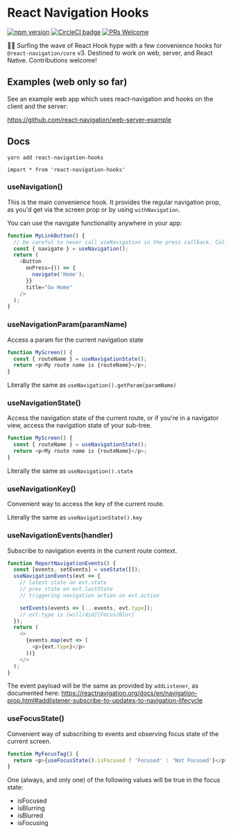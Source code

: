 # React Navigation Hooks

[![npm version](https://badge.fury.io/js/react-navigation-hooks.svg)](https://badge.fury.io/js/react-navigation-hooks) [![CircleCI badge](https://circleci.com/gh/react-navigation/react-navigation-hooks/tree/master.svg?style=shield)](https://circleci.com/gh/react-navigation/react-navigation-hooks/tree/master) [![PRs Welcome](https://img.shields.io/badge/PRs-welcome-brightgreen.svg)](https://reactnavigation.org/docs/contributing.html)

🏄‍♀️ Surfing the wave of React Hook hype with a few convenience hooks for `@react-navigation/core` v3. Destined to work on web, server, and React Native. Contributions welcome!


## Examples (web only so far)

See an example web app which uses react-navigation and hooks on the client and the server:

https://github.com/react-navigation/web-server-example

## Docs

`yarn add react-navigation-hooks`

`import * from 'react-navigation-hooks'`

### useNavigation()

This is the main convenience hook. It provides the regular navigation prop, as you'd get via the screen prop or by using `withNavigation`.

You can use the navigate functionality anywhere in your app:

```js
function MyLinkButton() {
  // be careful to never call useNavigation in the press callback. Call hooks directly from the render function!
  const { navigate } = useNavigation();
  return (
    <Button
      onPress={() => {
        navigate('Home');
      }}
      title="Go Home"
    />
  );
}
```

### useNavigationParam(paramName)

Access a param for the current navigation state

```js
function MyScreen() {
  const { routeName } = useNavigationState();
  return <p>My route name is {routeName}</p>;
}
```

Literally the same as `useNavigation().getParam(paramName)`

### useNavigationState()

Access the navigation state of the current route, or if you're in a navigator view, access the navigation state of your sub-tree.

```js
function MyScreen() {
  const { routeName } = useNavigationState();
  return <p>My route name is {routeName}</p>;
}
```

Literally the same as `useNavigation().state`

### useNavigationKey()

Convenient way to access the key of the current route.

Literally the same as `useNavigationState().key`

### useNavigationEvents(handler)

Subscribe to navigation events in the current route context.

```js
function ReportNavigationEvents() {
  const [events, setEvents] = useState([]);
  useNavigationEvents(evt => {
    // latest state on evt.state
    // prev state on evt.lastState
    // triggering navigation action on evt.action

    setEvents(events => [...events, evt.type]);
    // evt.type is [will/did][Focus/Blur]
  });
  return (
    <>
      {events.map(evt => (
        <p>{evt.type}</p>
      ))}
    </>
  );
}
```

The event payload will be the same as provided by `addListener`, as documented here: https://reactnavigation.org/docs/en/navigation-prop.html#addlistener-subscribe-to-updates-to-navigation-lifecycle

### useFocusState()

Convenient way of subscribing to events and observing focus state of the current screen.

```js
function MyFocusTag() {
  return <p>{useFocusState().isFocused ? 'Focused' : 'Not Focused'}</p>;
}
```

One (always, and only one) of the following values will be true in the focus state:

- isFocused
- isBlurring
- isBlurred
- isFocusing
